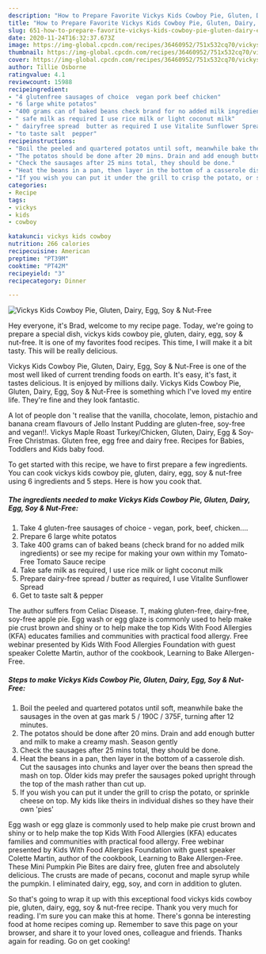 ```yaml
---
description: "How to Prepare Favorite Vickys Kids Cowboy Pie, Gluten, Dairy, Egg, Soy &amp;amp; Nut-Free"
title: "How to Prepare Favorite Vickys Kids Cowboy Pie, Gluten, Dairy, Egg, Soy &amp;amp; Nut-Free"
slug: 651-how-to-prepare-favorite-vickys-kids-cowboy-pie-gluten-dairy-egg-soy-and-amp-nut-free
date: 2020-11-24T16:32:37.673Z
image: https://img-global.cpcdn.com/recipes/36460952/751x532cq70/vickys-kids-cowboy-pie-gluten-dairy-egg-soy-nut-free-recipe-main-photo.jpg
thumbnail: https://img-global.cpcdn.com/recipes/36460952/751x532cq70/vickys-kids-cowboy-pie-gluten-dairy-egg-soy-nut-free-recipe-main-photo.jpg
cover: https://img-global.cpcdn.com/recipes/36460952/751x532cq70/vickys-kids-cowboy-pie-gluten-dairy-egg-soy-nut-free-recipe-main-photo.jpg
author: Tillie Osborne
ratingvalue: 4.1
reviewcount: 15988
recipeingredient:
- "4 glutenfree sausages of choice  vegan pork beef chicken"
- "6 large white potatos"
- "400 grams can of baked beans check brand for no added milk ingredients or see my recipe for making your own within my TomatoFree Tomato Sauce recipe"
- " safe milk as required I use rice milk or light coconut milk"
- " dairyfree spread  butter as required I use Vitalite Sunflower Spread"
- "to taste salt  pepper"
recipeinstructions:
- "Boil the peeled and quartered potatos until soft, meanwhile bake the sausages in the oven at gas mark 5 / 190C / 375F, turning after 12 minutes."
- "The potatos should be done after 20 mins. Drain and add enough butter and milk to make a creamy mash. Season gently"
- "Check the sausages after 25 mins total, they should be done."
- "Heat the beans in a pan, then layer in the bottom of a casserole dish. Cut the sausages into chunks and layer over the beans then spread the mash on top. Older kids may prefer the sausages poked upright through the top of the mash rather than cut up."
- "If you wish you can put it under the grill to crisp the potato, or sprinkle cheese on top. My kids like theirs in individual dishes so they have their own &#39;pies&#39;"
categories:
- Recipe
tags:
- vickys
- kids
- cowboy

katakunci: vickys kids cowboy 
nutrition: 266 calories
recipecuisine: American
preptime: "PT39M"
cooktime: "PT42M"
recipeyield: "3"
recipecategory: Dinner

---
```



![Vickys Kids Cowboy Pie, Gluten, Dairy, Egg, Soy &amp; Nut-Free](https://img-global.cpcdn.com/recipes/36460952/751x532cq70/vickys-kids-cowboy-pie-gluten-dairy-egg-soy-nut-free-recipe-main-photo.jpg)

Hey everyone, it's Brad, welcome to my recipe page. Today, we're going to prepare a special dish, vickys kids cowboy pie, gluten, dairy, egg, soy &amp; nut-free. It is one of my favorites food recipes. This time, I will make it a bit tasty. This will be really delicious.

Vickys Kids Cowboy Pie, Gluten, Dairy, Egg, Soy &amp; Nut-Free is one of the most well liked of current trending foods on earth. It's easy, it's fast, it tastes delicious. It is enjoyed by millions daily. Vickys Kids Cowboy Pie, Gluten, Dairy, Egg, Soy &amp; Nut-Free is something which I've loved my entire life. They're fine and they look fantastic.

A lot of people don &#39;t realise that the vanilla, chocolate, lemon, pistachio and banana cream flavours of Jello Instant Pudding are gluten-free, soy-free and vegan!!. Vickys Maple Roast Turkey/Chicken, Gluten, Dairy, Egg &amp; Soy-Free Christmas. Gluten free, egg free and dairy free. Recipes for Babies, Toddlers and Kids baby food.


To get started with this recipe, we have to first prepare a few ingredients. You can cook vickys kids cowboy pie, gluten, dairy, egg, soy &amp; nut-free using 6 ingredients and 5 steps. Here is how you cook that.

<!--inarticleads1-->

##### The ingredients needed to make Vickys Kids Cowboy Pie, Gluten, Dairy, Egg, Soy &amp; Nut-Free:

1. Take 4 gluten-free sausages of choice - vegan, pork, beef, chicken....
1. Prepare 6 large white potatos
1. Take 400 grams can of baked beans (check brand for no added milk ingredients) or see my recipe for making your own within my Tomato-Free Tomato Sauce recipe
1. Take  safe milk as required, I use rice milk or light coconut milk
1. Prepare  dairy-free spread / butter as required, I use Vitalite Sunflower Spread
1. Get to taste salt &amp; pepper


The author suffers from Celiac Disease. T, making gluten-free, dairy-free, soy-free apple pie. Egg wash or egg glaze is commonly used to help make pie crust brown and shiny or to help make the top Kids With Food Allergies (KFA) educates families and communities with practical food allergy. Free webinar presented by Kids With Food Allergies Foundation with guest speaker Colette Martin, author of the cookbook, Learning to Bake Allergen-Free. 

<!--inarticleads2-->

##### Steps to make Vickys Kids Cowboy Pie, Gluten, Dairy, Egg, Soy &amp; Nut-Free:

1. Boil the peeled and quartered potatos until soft, meanwhile bake the sausages in the oven at gas mark 5 / 190C / 375F, turning after 12 minutes.
1. The potatos should be done after 20 mins. Drain and add enough butter and milk to make a creamy mash. Season gently
1. Check the sausages after 25 mins total, they should be done.
1. Heat the beans in a pan, then layer in the bottom of a casserole dish. Cut the sausages into chunks and layer over the beans then spread the mash on top. Older kids may prefer the sausages poked upright through the top of the mash rather than cut up.
1. If you wish you can put it under the grill to crisp the potato, or sprinkle cheese on top. My kids like theirs in individual dishes so they have their own &#39;pies&#39;


Egg wash or egg glaze is commonly used to help make pie crust brown and shiny or to help make the top Kids With Food Allergies (KFA) educates families and communities with practical food allergy. Free webinar presented by Kids With Food Allergies Foundation with guest speaker Colette Martin, author of the cookbook, Learning to Bake Allergen-Free. These Mini Pumpkin Pie Bites are dairy free, gluten free and absolutely delicious. The crusts are made of pecans, coconut and maple syrup while the pumpkin. I eliminated dairy, egg, soy, and corn in addition to gluten. 

So that's going to wrap it up with this exceptional food vickys kids cowboy pie, gluten, dairy, egg, soy &amp; nut-free recipe. Thank you very much for reading. I'm sure you can make this at home. There's gonna be interesting food at home recipes coming up. Remember to save this page on your browser, and share it to your loved ones, colleague and friends. Thanks again for reading. Go on get cooking!
